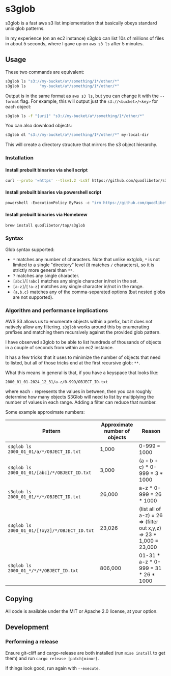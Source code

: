 # s3glob

s3glob is a fast aws s3 list implementation that basically obeys standard unix
glob patterns.

In my experience (on an ec2 instance) s3glob can list 10s of millions of files
in about 5 seconds, where I gave up on `aws s3 ls` after 5 minutes.

## Usage

These two commands are equivalent:

```bash
s3glob ls "s3://my-bucket/a*/something/1*/other/*"
s3glob ls      "my-bucket/a*/something/1*/other/*"
```

Output is in the same format as `aws s3 ls`, but you can change it with the `--format` flag.
For example, this will output just the `s3://<bucket>/<key>` for each object:

```bash
s3glob ls -f "{uri}" "s3://my-bucket/a*/something/1*/other/*"
```

You can also download objects:

```bash
s3glob dl "s3://my-bucket/a*/something/1*/other/*" my-local-dir
```

This will create a directory structure that mirrors the s3 object hierarchy.

### Installation

#### Install prebuilt binaries via shell script

```bash
curl --proto '=https' --tlsv1.2 -LsSf https://github.com/quodlibetor/s3glob/releases/latest/download/s3glob-installer.sh | sh
```

#### Install prebuilt binaries via powershell script

```powershell
powershell -ExecutionPolicy ByPass -c "irm https://github.com/quodlibetor/s3glob/releases/latest/download/s3glob-installer.ps1 | iex"
```

#### Install prebuilt binaries via Homebrew

```bash
brew install quodlibetor/tap/s3glob
```

### Syntax

Glob syntax supported:

- `*` matches any number of characters. Note that unlike extglob, `*` is
  not limited to a single "directory" level (it matches `/` characters), so it
  is strictly more general than `**`.
- `?` matches any single character.
- `[abc]`/`[!abc]` matches any single character in/not in the set.
- `[a-z]`/`[!a-z]` matches any single character in/not in the range.
- `{a,b,c}` matches any of the comma-separated options (but nested globs are not
  supported).

### Algorithm and performance implications

AWS S3 allows us to enumerate objects within a prefix, but it does not natively
allow any filtering. `s3glob` works around this by enumerating prefixes and
matching them recursively against the provided glob pattern.

I have observed s3glob to be able to list hundreds of thousands of objects in a
couple of seconds from within an ec2 instance.

It has a few tricks that it uses to minimize the number of objects that need to
listed, but all of those tricks end at the first recursive glob: `**`.

What this means in general is that, if you have a keyspace that looks like:

```
2000_01_01-2024_12_31/a-z/0-999/OBJECT_ID.txt
```

where each `-` represents the values in between, then you can roughly determine
how many objects S3Glob will need to list by multiplying the number of
values in each range. Adding a filter can reduce that number.

Some example approximate numbers:

| Pattern | Approximate number of objects | Reason |
|---------|--------------------------------|--------|
| `s3glob ls 2000_01_01/a/*/OBJECT_ID.txt` | 1,000 | 0-999 = 1000 |
| `s3glob ls 2000_01_01/[abc]/*/OBJECT_ID.txt` | 3,000 | (a + b + c) * 0-999 = 3 * 1000 |
| `s3glob ls 2000_01_01/*/*/OBJECT_ID.txt` | 26,000 | a-z * 0-999 = 26 * 1000 |
| `s3glob ls 2000_01_01/[!xyz]/*/OBJECT_ID.txt` | 23,026 | (list all of a-z) = 26 => (filter out x,y,z) => 23 * 1,000 = 23,000 |
| `s3glob ls 2000_01_*/*/*/OBJECT_ID.txt` | 806,000 | 01-31 * a-z * 0-999 = 31 * 26 * 1000 |

## Copying

All code is available under the MIT or Apache 2.0 license, at your option.

## Development

### Performing a release

Ensure git-cliff and cargo-release are both installed (run `mise install` to get them)
and run `cargo release [patch|minor]`.

If things look good, run again with `--execute`.
